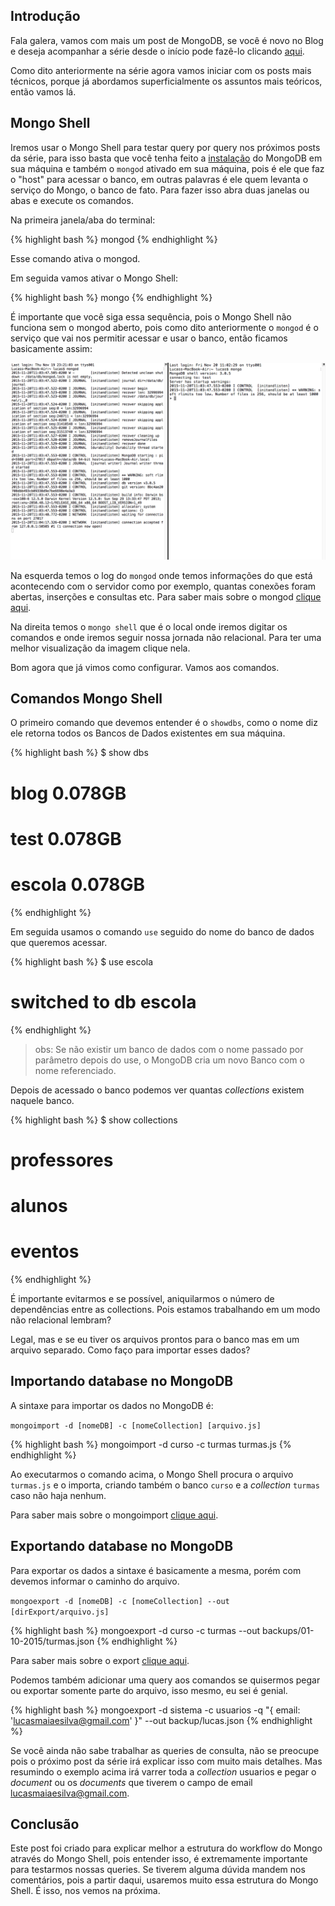 
## Introdução

Fala galera, vamos com mais um post de MongoDB, se você é novo no Blog e deseja acompanhar a série desde o início pode fazê-lo clicando [aqui](http://lucasmaiaesilva.com.br/series).

Como dito anteriormente na série agora vamos iniciar com os posts mais técnicos, porque já abordamos superficialmente os assuntos mais teóricos, então vamos lá.

## Mongo Shell

Iremos usar o Mongo Shell para testar query por query nos próximos posts da série, para isso basta que você tenha feito a [instalação](https://docs.mongodb.org/manual/installation/) do MongoDB em sua máquina e também o `mongod` ativado em sua máquina, pois é ele que faz o "host" para acessar o banco, em outras palavras é ele quem levanta o serviço do Mongo, o banco de fato. Para fazer isso abra duas janelas ou abas e execute os comandos.

Na primeira janela/aba do terminal:

{% highlight bash %}
mongod
{% endhighlight %}

Esse comando ativa o mongod.

Em seguida vamos ativar o Mongo Shell:

{% highlight bash %}
mongo
{% endhighlight %}

É importante que você siga essa sequência, pois o Mongo Shell não funciona sem o mongod aberto, pois como dito anteriormente o `mongod` é o serviço que vai nos permitir acessar e usar o banco, então ficamos basicamente assim:

[![mongo e mongodb](/assets/img/posts/serie-mongo-db/mongo-mongod.png)](/assets/img/posts/serie-mongo-db/mongo-mongod.png)

Na esquerda temos o log do `mongod` onde temos informações do que está acontecendo com o servidor como por exemplo, quantas conexões foram abertas, inserções e consultas etc. Para saber mais sobre o mongod [clique aqui](https://docs.mongodb.org/manual/reference/program/mongod/).

Na direita temos o `mongo shell` que é o local onde iremos digitar os comandos e onde iremos seguir nossa jornada não relacional. Para ter uma melhor visualização da imagem clique nela.

Bom agora que já vimos como configurar. Vamos aos comandos.

## Comandos Mongo Shell

O primeiro comando que devemos entender é o `showdbs`, como o nome diz ele retorna todos os Bancos de Dados existentes em sua máquina.

{% highlight bash %}
$ show dbs
# blog     0.078GB
# test     0.078GB
# escola   0.078GB
{% endhighlight %}

Em seguida usamos o comando `use` seguido do nome do banco de dados que queremos acessar.

{% highlight bash %}
$ use escola
# switched to db escola
{% endhighlight %}

> obs: Se não existir um banco de dados com o nome passado por parâmetro depois do use, o MongoDB cria um novo Banco com o nome referenciado.

Depois de acessado o banco podemos ver quantas *collections* existem naquele banco.

{% highlight bash %}
$ show collections
# professores
# alunos
# eventos
{% endhighlight %}

É importante evitarmos e se possível, aniquilarmos o número de dependências entre as collections. Pois estamos trabalhando em um modo não relacional lembram?

Legal, mas e se eu tiver os arquivos prontos para o banco mas em um arquivo separado. Como faço para importar esses dados?

## Importando database no MongoDB

A sintaxe para importar os dados no MongoDB é: 

`mongoimport -d [nomeDB] -c [nomeCollection] [arquivo.js]`

{% highlight bash %}
mongoimport -d curso -c turmas turmas.js
{% endhighlight %}

Ao executarmos o comando acima, o Mongo Shell procura o arquivo `turmas.js` e o importa, criando também o banco `curso` e a *collection* `turmas` caso não haja nenhum.

Para saber mais sobre o mongoimport [clique aqui](https://docs.mongodb.org/v2.4/reference/program/mongoimport/#bin.mongoimport).

## Exportando database no MongoDB

Para exportar os dados a sintaxe é basicamente a mesma, porém com devemos informar o caminho do arquivo.

`mongoexport -d [nomeDB] -c [nomeCollection] --out [dirExport/arquivo.js]`

{% highlight bash %}
mongoexport -d curso -c turmas --out backups/01-10-2015/turmas.json
{% endhighlight %}

Para saber mais sobre o export [clique aqui](https://docs.mongodb.org/manual/reference/program/mongoexport/).

Podemos também adicionar uma query aos comandos se quisermos pegar ou exportar somente parte do arquivo, isso mesmo, eu sei é genial.

{% highlight bash %}
mongoexport -d sistema -c usuarios -q "{ email: 'lucasmaiaesilva@gmail.com' }" --out backup/lucas.json
{% endhighlight %}

Se você ainda não sabe trabalhar as queries de consulta, não se preocupe pois o próximo post da série irá explicar isso com muito mais detalhes. Mas resumindo o exemplo acima irá varrer toda a *collection* usuarios e pegar o *document* ou os *documents* que tiverem o campo de email lucasmaiaesilva@gmail.com.

## Conclusão

Este post foi criado para explicar melhor a estrutura do workflow do Mongo através do Mongo Shell, pois entender isso, é extremamente importante para testarmos nossas queries. Se tiverem alguma dúvida mandem nos comentários, pois a partir daqui, usaremos muito essa estrutura do Mongo Shell. É isso, nos vemos na próxima.